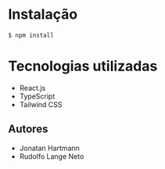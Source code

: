 # Instalação

```$ npm install```

# Tecnologias utilizadas

- React.js
- TypeScript
- Tailwind CSS

## Autores

- Jonatan Hartmann
- Rudolfo Lange Neto
